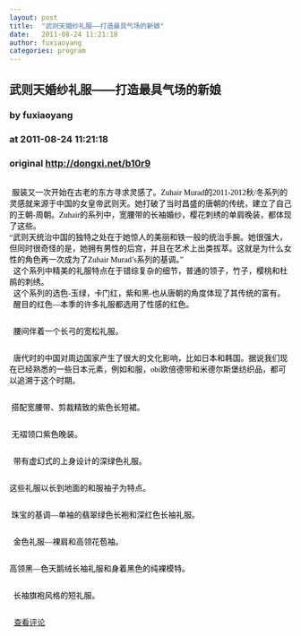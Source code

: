 ```yaml
---
layout: post
title:  "武则天婚纱礼服——打造最具气场的新娘"
date:   2011-08-24 11:21:18
author: fuxiaoyang
categories: program
---
```


## 武则天婚纱礼服——打造最具气场的新娘
### by fuxiaoyang
### at 2011-08-24 11:21:18
### original <http://dongxi.net/b10r9>

<span style="font-family:simsun"><span style="font-family:simsun"><span style="font-size:14px"><span style="font-family:宋体;font-size:14px"><span style="color:#404040;font-size:12pt"><span style="font-family:宋体;font-size:12pt"><span style="font-family:宋体;color:#404040;font-size:12pt"><span style="font-family:宋体;color:#404040;font-size:12pt"><p style="margin:0cm 0cm 0pt"><span style="color:#404040;font-size:12pt"><img border="0" alt="" src="http://dongxi.net/upload/attached/2011/08/24/105311_81702.jpg"></span></p>
<p style="margin:0cm 0cm 0pt"><span style="color:#404040;font-size:12pt"> <span style="font-family:simsun;color:#000000;font-size:14px">服装又一次开始在古老的东方寻求灵感了。</span><span style="font-family:simsun;color:#000000;font-size:14px">Zuhair Murad</span><span style="font-family:simsun;color:#000000;font-size:14px">的</span><span style="font-family:simsun;color:#000000;font-size:14px">2011-2012</span><span style="font-family:simsun;color:#000000;font-size:14px">秋</span><span style="font-family:simsun;color:#000000;font-size:14px">/</span><span style="font-family:simsun;color:#000000;font-size:14px">冬系列的灵感就来源于中国的女皇帝武则天。她打破了当时昌盛的唐朝的传统，建立了自己的王朝</span><span style="font-family:simsun;color:#000000;font-size:14px">-</span><span style="font-family:simsun;color:#000000;font-size:14px">周朝。</span><span style="font-family:simsun;color:#000000;font-size:14px">Zuhair</span><span style="font-family:simsun;color:#000000;font-size:14px">的系列中，宽腰带的长袖婚纱，樱花刺绣的单肩晚装，都体现了这些。</span></span></p>
<p style="margin:0cm 0cm 0pt"><span style="color:#404040;font-size:12pt"><img border="0" alt="" src="http://dongxi.net/upload/attached/2011/08/24/105404_84608.jpg"></span></p>
<p style="margin:0cm 0cm 0pt"><span style="font-family:simsun;color:#000000;font-size:14px">“武则天统治中国的独特之处在于她惊人的美丽和铁一般的统治手腕。她很强大，但同时很奇怪的是，她拥有男性的后宫，并且在艺术上出类拔萃。这就是为什么女性的角色再一次成为了<span style="color:#404040;font-size:12pt"><font face="Times New Roman"><span style="font-family:simsun;color:#000000;font-size:14px">Zuhair Murad’s</span></font></span><span style="font-family:simsun;color:#000000;font-size:14px">系列的基调。”</span><span style="font-family:simsun;color:#000000;font-size:14px"></span></span></p>
<p style="margin:0cm 0cm 0pt"><span style="font-family:simsun;color:#000000;font-size:14px">  这个系列中精美的礼服特点在于错综复杂的细节，普通的领子，竹子，樱桃和杜鹃的刺绣。</span></p>
</span></span><p style="margin:0cm 0cm 0pt"><span style="color:#404040;font-size:12pt"><img border="0" alt="" src="http://dongxi.net/upload/attached/2011/08/24/105454_88471.jpg"></span></p>
<p style="margin:0cm 0cm 0pt"><span style="color:#404040;font-size:12pt"><span style="color:#404040;font-size:12pt"><span style="font-family:simsun;color:#000000;font-size:14px">  <span style="font-family:simsun;color:#000000;font-size:14px">这个系列的选色</span></span><span style="color:#404040;font-size:12pt"><font face="Times New Roman"><span style="font-family:simsun;color:#000000;font-size:14px">-</span></font></span><span style="font-family:simsun;color:#000000;font-size:14px">玉绿，卡门红，紫和黑</span><span style="color:#404040;font-size:12pt"><font face="Times New Roman"><span style="font-family:simsun;color:#000000;font-size:14px">-</span></font></span><span style="font-family:simsun;color:#000000;font-size:14px">也从唐朝的角度体现了其传统的富有。</span></span></span></p>
<p style="margin:0cm 0cm 0pt"><span style="font-family:simsun;color:#000000;font-size:14px">  醒目的红色—本季的许多礼服都选用了性感的红色。</span></p></span></span></span></span></span></span>
<p><img border="0" alt="" src="http://dongxi.net/upload/attached/2011/08/24/105638_67561.jpg"></p>
<p><span style="font-size:12pt"><font color="#000000" face="Times New Roman"><span style="font-family:simsun;color:#000000;font-size:14px">  </span></font></span><span style="font-family:宋体;font-size:12pt"><font color="#000000"><span style="font-family:simsun;color:#000000;font-size:14px">腰间伴着一个长弓的宽松礼服。</span></font></span></p>
<p><img border="0" alt="" src="http://dongxi.net/upload/attached/2011/08/24/105754_26477.jpg"></p>
<p><span style="font-family:宋体;font-size:12pt"><span style="font-family:simsun;color:#000000;font-size:14px">  唐代时的中国对周边国家产生了很大的文化影响，比如日本和韩国。据说我们现在已经熟悉的一些日本元素，例如和服，</span><span style="font-family:simsun;color:#000000;font-size:14px">obi</span><span style="font-family:simsun;color:#000000;font-size:14px">欧倍德带和米德尔斯堡纺织品，都可以追溯于这个时期。</span></span></p>
<p><img border="0" alt="" src="http://dongxi.net/upload/attached/2011/08/24/105850_45004.jpg"></p>
<p><span style="font-family:simsun"><span style="font-family:simsun"><span style="font-size:14px"><span style="font-family:宋体;font-size:14px"><span style="color:#404040;font-size:12pt"><span style="font-family:宋体;font-size:12pt"><span style="font-family:宋体;color:#404040;font-size:12pt"><span style="font-family:simsun;color:#000000;font-size:14px"> 搭配宽腰带、剪裁精致的紫色长短裙。</span></span></span></span></span></span></span></span></p>
<p><img border="0" alt="" src="http://dongxi.net/upload/attached/2011/08/24/110011_78098.jpg"></p>
<p><span style="color:#000000;font-size:14px"> 无褶领口紫色晚装。</span></p>
<p><img border="0" alt="" src="http://dongxi.net/upload/attached/2011/08/24/110058_95926.jpg"></p>
<p><span style="font-family:simsun;color:#000000;font-size:14px"> <span style="font-family:simsun;color:#000000;font-size:14px"> </span></span><span style="font-family:simsun;color:#000000;font-size:14px">带有虚幻式的上身设计的深绿色礼服。</span></p>
<p><img border="0" alt="" src="http://dongxi.net/upload/attached/2011/08/24/110152_41117.jpg"></p>
<p><span style="font-family:simsun"><span style="font-family:simsun"><span style="font-size:14px"><span style="font-family:宋体;font-size:14px"><span style="color:#404040;font-size:12pt"><span style="font-family:宋体;font-size:12pt"><span style="font-family:宋体;color:#404040;font-size:12pt"><span style="font-family:宋体;color:#404040;font-size:12pt"><span style="font-family:simsun;color:#000000;font-size:14px">这些礼服以长到地面的和服袖子为特点。</span></span></span></span></span></span></span></span></span></p>
<p><img border="0" alt="" src="http://dongxi.net/upload/attached/2011/08/24/110308_96068.jpg"></p>
<p><span style="font-family:simsun;color:#000000;font-size:14px"> 珠宝的基调—单袖的翡翠绿色长袍和深红色长袖礼服。</span></p>
<p><img border="0" alt="" src="http://dongxi.net/upload/attached/2011/08/24/110500_41552.jpg"></p>
<p><span style="font-family:simsun"><span style="font-family:simsun"><span style="font-size:14px"><span style="font-family:宋体;font-size:14px"><span style="color:#404040;font-size:12pt"><span style="font-family:宋体;font-size:12pt"><span style="font-family:宋体;color:#404040;font-size:12pt"><span style="font-family:宋体;color:#404040;font-size:12pt"><span style="font-family:simsun;color:#000000;font-size:14px">  金色礼服—</span><span style="font-family:simsun;color:#000000;font-size:14px">裸肩和高领花苞袖。</span></span></span></span></span></span></span></span></span></p>
<p><img border="0" alt="" src="http://dongxi.net/upload/attached/2011/08/24/110633_86262.jpg"></p>
<p><span style="font-family:simsun"><span style="font-family:simsun"><span style="font-size:14px"><span style="font-family:宋体;font-size:14px"><span style="color:#404040;font-size:12pt"><span style="font-family:宋体;font-size:12pt"><span style="font-family:宋体;color:#404040;font-size:12pt"><span style="font-family:宋体;color:#404040;font-size:12pt"><span style="font-family:simsun;color:#000000;font-size:14px">高领</span><span style="font-family:simsun;color:#000000;font-size:14px">黑—色天鹅绒长袖礼服和身着黑色的纯裸模特。</span></span></span></span></span></span></span></span></span></p>
<p><img border="0" alt="" src="http://dongxi.net/upload/attached/2011/08/24/110751_54109.jpg"></p>
<p><span style="font-family:simsun"><span style="font-family:simsun"><span style="font-size:14px"><span style="font-family:宋体;font-size:14px"><span style="color:#404040;font-size:12pt"><span style="font-family:宋体;font-size:12pt"><span style="font-family:宋体;color:#404040;font-size:12pt"><span style="font-family:宋体;color:#404040;font-size:12pt"><span style="font-family:simsun;color:#000000;font-size:14px"> <span style="font-family:simsun;color:#000000;font-size:14px"> </span></span><span style="font-family:simsun;color:#000000;font-size:14px">长袖旗袍风格的短礼服。</span></span></span></span></span></span></span></span></span></p>
<p><img border="0" alt="" src="http://dongxi.net/upload/attached/2011/08/24/110907_99771.jpg"></p>
  <a href="http://dongxi.net/b10r9#bshare_buttons">查看评论</a>